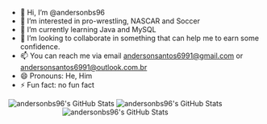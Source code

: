 - 👋 Hi, I’m @andersonbs96
- 👀 I’m interested in pro-wrestling, NASCAR and Soccer
- 🌱 I’m currently learning Java and MySQL
- 💞️ I’m looking to collaborate in something that can help me to earn some confidence.
- 📫 You can reach me via email andersonsantos6991@gmail.com or andersonsantos6991@outlook.com.br
- 😄 Pronouns: He, Him
- ⚡ Fun fact: no fun fact

<!---
andersonbs96/andersonbs96 is a ✨ special ✨ repository because its `README.md` (this file) appears on your GitHub profile.
You can click the Preview link to take a look at your changes.

--->
<div style="display: inline-flex; flex-direction: column; text-align: center;">
  <div>
    <img src="https://github-readme-stats.vercel.app/api?username=andersonbs96&theme=dark&show_icons=true&hide_border=true&count_private=true" alt="andersonbs96's GitHub Stats" />
    <img src="https://github-readme-stats.vercel.app/api/top-langs/?username=andersonbs96&theme=dark&show_icons=true&hide_border=true&layout=compact" alt="andersonbs96's GitHub Stats" />
  </div>
  <div>
    <img src="https://github-readme-streak-stats.herokuapp.com/?user=andersonbs96&theme=dark&hide_border=true" alt="andersonbs96's GitHub Stats" />
  </div>
</div>



